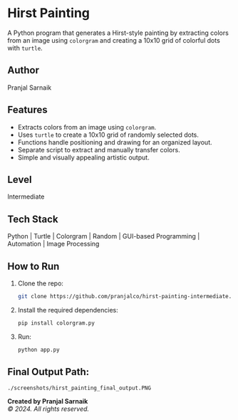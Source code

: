 # Hirst Painting
A Python program that generates a Hirst-style painting by extracting colors from an image using `colorgram` and creating a 10x10 grid of colorful dots with `turtle`.  

## Author
Pranjal Sarnaik

## Features
- Extracts colors from an image using `colorgram`.  
- Uses `turtle` to create a 10x10 grid of randomly selected dots.  
- Functions handle positioning and drawing for an organized layout.  
- Separate script to extract and manually transfer colors.  
- Simple and visually appealing artistic output.  

## Level
Intermediate

## Tech Stack
Python | Turtle | Colorgram | Random | GUI-based Programming | Automation | Image Processing

## How to Run
1. Clone the repo:  
   ```bash  
   git clone https://github.com/pranjalco/hirst-painting-intermediate.git

2. Install the required dependencies:
   ```bash
   pip install colorgram.py

3. Run:
    ```bash  
   python app.py

## Final Output Path:  
`./screenshots/hirst_painting_final_output.PNG`


**Created by Pranjal Sarnaik**  
*© 2024. All rights reserved.*